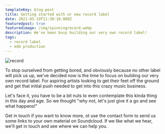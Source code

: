```yaml
---
templateKey: blog-post
title: Getting started with or new record label
date: 2021-05-19T11:30:10.000Z
featuredpost: true
featuredimage: /img/spinningrecord.webp
description: We've been busy building our very own record label!
tags:
  - record label
  - edm production
---
```

![record](/img/spinningrecord.webp)

To stop ourselved from getting bored, and obviously because no other label will pick us up, we've decided now is the time to focus on building our
very own record label. For aspiring artists looking to get their feet off the ground and get that initial push needed to get into this crazy music business.

Let's face it, you have to be a bit nuts to even contemplate this kinda thing in this day and age. So we thought "why not, let's just give it a go and see what happens!"

Get in touch if you want to know more, ot use the contact form to send us some links to your own material on Soundcloud.  If we like what we hear,
we'll get in touch and see where we can help you.
